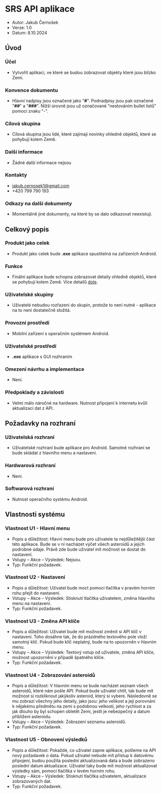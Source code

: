 # SRS API aplikace

- Autor: Jakub Černošek
- Verze: 1.0
- Datum: 8.10.2024

## Úvod
### Účel
- Vytvořit aplikaci, ve které se budou zobrazovat objekty které jsou blízko Zemi.

### Konvence dokumentu
- Hlavní nadpisy jsou označené jako "**#**". Podnadpisy jsou pak označené "**##**" a "**###**". Nížší úrovně jsou už označované "nestováním bullet listů" pomocí znaku "-".

### Cílová skupina
- Cílová skupina jsou lidé, které zajímají novinky ohledně objektů, které se pohybují kolem Země.

### Další informace
- Žádné další informace nejsou

### Kontakty 
- jakub.cernosek1@gmail.com
- +420 799 790 193

### Odkazy na další dokumenty
- Momentálně jiné dokumenty, na které by se dalo odkazovat neexistují.

## Celkový popis
### Produkt jako celek
- Produkt jako celek bude **.exe** aplikace spustitelná na zařízeních Android.

### Funkce
- Finální aplikace bude schopna zobrazovat detaily ohledně objektů, které se pohybují kolem Země. Více detailů [dole](https://github.com/NewJakub/NASA_API_App/blob/main/SRS.md#vlastnosti-syst%C3%A9mu).

### Uživatelské skupiny
- Uživatelé nebudou rozřazeni do skupin, protože to není nutné - aplikace na to není dostatečně složitá.

### Provozní prostředí
- Mobilní zařízení s operačním systémem Android.

### Uživatelské prostředí
- **.exe** aplikace s GUI rozhraním

### Omezení návrhu a implementace
- Není.

### Předpoklady a závislosti
- Velmi málo náročné na hardware. Nutnost připojení k internetu kvůli aktualizaci dat z API.


## Požadavky na rozhraní

### Uživatelská rozhraní
- Uživatelské rozhraní bude aplikace pro Android. Samotné rozhraní se bude skládat z hlavního menu a nastavení.

### Hardwarová rozhraní
- Není.

### Softwarová rozhraní
- Nutnost operačního systému Android.


## Vlastnosti systému

### Vlastnost U1 - Hlavní menu
- Popis a důležitost: Hlavní menu bude pro uživatele ta nejdůležitější část této aplikace. Bude se v ní nacházet výčet všech asteroidů a jejich podrobné údaje. Právě zde bude uživatel mít možnost se dostat do nastavení.
- Vstupy – Akce – Výsledek: Nejsou.
- Typ: Funkční požadavek.

### Vlastnost U2 - Nastavení
- Popis a důležitost: Uživatel bude moct pomocí tlačítka v pravém horním rohu přejít do nastavení. 
- Vstupy – Akce – Výsledek: Stisknutí tlačítka uživatelem, změna hlavního menu na nastavení.
- Typ: Funkční požadavek.

### Vlastnost U3 - Změna API klíče
- Popis a důležitost: Uživatel bude mít možnost změnit si API klíč v nastavení. Toho dosáhne tak, že do prázdného textového pole vloží samotný klíč. Pokud bude klíč neplatný, bude na to upozorněn v hlavním menu.
- Vstupy – Akce – Výsledek: Textový vstup od uživatele, změna API klíče, možnost upozornění v případě špatného klíče.
- Typ: Funkční požadavek.

### Vlastnost U4 - Zobrazování asteroidů
- Popis a důležitost: V hlavním menu se bude nacházet seznam všech asteroidů, které nám pošle API. Pokud bude uživatel chtít, tak bude mít možnost si rozkliknout jakýkoliv asteroid, který si vybere. Následovně se mu zobrazí všechny jeho detaily, jako jsou: jeho velikost a její porovnání k nějakému předmětu na zemi s podobnou velkostí, jeho rychlost a za jak dlouho by byl schopen obletět Zemi, jestli je nebezpečný a datum přiblížení asteroidu.
- Vstupy – Akce – Výsledek: Zobrazení seznamu asteroidů.
- Typ: Funkční požadavek.

### Vlastnost U5 - Obnovení výsledků
- Popis a důležitost: Pokaždé, co uživatel zapne aplikace, pošleme na API nový požadavek o data. Pokud uživatel nebude mít přístup k datovému připojení, budou použita poslední aktualizovaná data a bude zobrazeno poslední datum aktualizace. Uživatel taky bude mít možnost aktualizovat výsledky sám, pomocí tlačítka v levém horním rohu.  
- Vstupy – Akce – Výsledek: Stisknutí tlačítka uživatelem, aktualizace zobrazovaných dat.
- Typ: Funkční požadavek.
